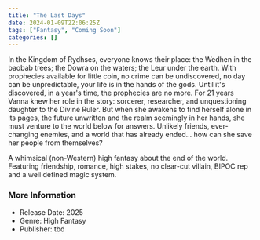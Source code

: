 ```yaml
---
title: "The Last Days"
date: 2024-01-09T22:06:25Z
tags: ["Fantasy", "Coming Soon"]
categories: []
---
```


In the Kingdom of Rydhses, everyone knows their place: the Wedhen in the baobab trees; the Dowra on the waters; the Leur under the earth. With prophecies available for little coin, no crime can be undiscovered, no day can be unpredictable, your life is in the hands of the gods. Until it's discovered, in a year's time, the prophecies are no more.
For 21 years Vanna knew her role in the story: sorcerer, researcher, and unquestioning daughter to the Divine Ruler. But when she awakens to find herself alone in its pages, the future unwritten and the realm seemingly in her hands, she must venture to the world below for answers.
Unlikely friends, ever-changing enemies, and a world that has already ended... how can she save her people from themselves?

A whimsical (non-Western) high fantasy about the end of the world. Featuring friendship, romance, high stakes, no clear-cut villain, BIPOC rep and a well defined magic system.


### More Information

* Release Date: 2025
* Genre: High Fantasy
* Publisher: tbd


